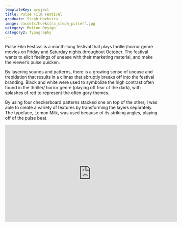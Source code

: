 ```yaml
---
templateKey: project
title: Pulse Film Festival
graduate: Steph Hoekstra
image: /assets/hoekstra_steph_pulseff.jpg
category: Motion Design
category2: Typography
---
```

Pulse Film Festival is a month-long festival 
that plays thriller/horror genre movies on 
Friday and Saturday nights throughout 
October. The festival wants to elicit feelings of unease
 with their marketing material, and make the
 viewer’s pulse quicken.

By layering sounds and patterns, there is a growing sense of unease and 
trepidation that results in a climax that
 abruptly breaks off into the festival branding.
 Black and white were used to symbolize the 
high contrast often found in the thriller/
horror genre (playing off fear of the dark),
 with splashes of red to represent the often
 gory themes.

By using four checkerboard patterns stacked 
one on top of the other, I was able to create a
 variety of textures by transforming the layers
 separately. The typeface, Lemon Milk, was used 
because of its striking angles, playing off of 
the pulse beat.

<iframe width="560" height="315" src=https://www.youtube.com/embed/watch?v=mKhtNyyPSkY?rel=0&amp;showinfo=0 frameborder="0" allow="autoplay; encrypted-media" allowfullscreen></iframe>
